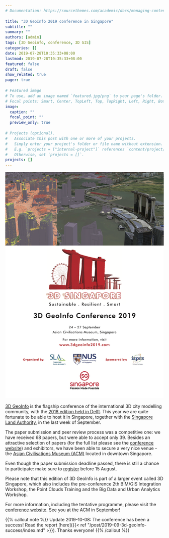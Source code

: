 ```yaml
---
# Documentation: https://sourcethemes.com/academic/docs/managing-content/

title: "3D GeoInfo 2019 conference in Singapore"
subtitle: ""
summary: ""
authors: [admin]
tags: [3D Geoinfo, conference, 3D GIS]
categories: []
date: 2019-07-28T10:35:33+08:00
lastmod: 2019-07-28T10:35:33+08:00
featured: false
draft: false
show_related: true
pager: true

# Featured image
# To use, add an image named `featured.jpg/png` to your page's folder.
# Focal points: Smart, Center, TopLeft, Top, TopRight, Left, Right, BottomLeft, Bottom, BottomRight.
image:
  caption: ""
  focal_point: ""
  preview_only: true

# Projects (optional).
#   Associate this post with one or more of your projects.
#   Simply enter your project's folder or file name without extension.
#   E.g. `projects = ["internal-project"]` references `content/project/deep-learning/index.md`.
#   Otherwise, set `projects = []`.
projects: []
---
```


![3D GeoInfo 2019 Conference Flyer](3D-GeoInfo-2019-Conference-Flyer.png)


[3D GeoInfo](https://www.3dgeoinfo2019.com/) is the flagship conference of the international 3D city modelling community, with the [2018 edition held in Delft](https://3d.bk.tudelft.nl/events/3dgeoinfo2018/).
This year we are quite fortunate to be able to host it in Singapore, together with the [Singapore Land Authority](http://sla.gov.sg), in the last week of September.

The paper submission and peer review process was a competitive one: we have received 68 papers, but were able to accept only 39.
Besides an attractive selection of papers (for the full list please see the [conference website](https://www.3dgeoinfo2019.com/)) and exhibitors, we have been able to secure a very nice venue - the [Asian Civilisations Museum (ACM)](https://www.acm.org.sg/) located in downtown Singapore.

Even though the paper submission deadline passed, there is still a chance to participate: make sure to [register](https://events.miceneurol.com/3d-geoinfo-2019/register/Site/Register) before 15 August.

Please note that this edition of 3D GeoInfo is part of a larger event called 3D Singapore, which also includes the pre-conference 2th BIM/GIS Integration Workshop, the Point Clouds Training and the Big Data and Urban Analytics Workshop.

For more information, including the tentative programme, please visit the [conference website](https://www.3dgeoinfo2019.com/).
See you at the ACM in September!

{{% callout note %}}
Update 2019-10-08: The conference has been a success! Read the report [here]({{< ref "/post/2019-09-3d-geoinfo-success/index.md" >}}). Thanks everyone!
{{% /callout %}}
